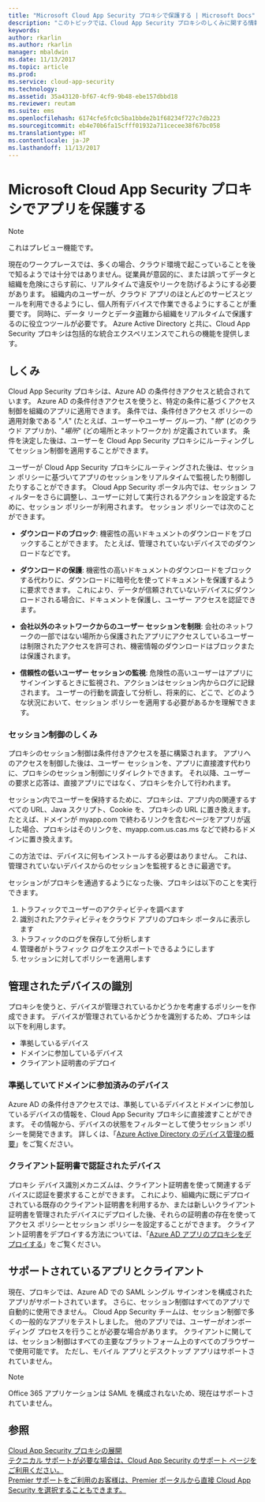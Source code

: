 ```yaml
---
title: "Microsoft Cloud App Security プロキシで保護する | Microsoft Docs"
description: "このトピックでは、Cloud App Security プロキシのしくみに関する情報を提供します。"
keywords: 
author: rkarlin
ms.author: rkarlin
manager: mbaldwin
ms.date: 11/13/2017
ms.topic: article
ms.prod: 
ms.service: cloud-app-security
ms.technology: 
ms.assetid: 35a43120-bf67-4cf9-9b48-ebe157dbbd18
ms.reviewer: reutam
ms.suite: ems
ms.openlocfilehash: 6174cfe5fc0c5ba1bbde2b1f68234f727c7db223
ms.sourcegitcommit: eb4e70b6fa15cfff01932a711cecee38f67bc058
ms.translationtype: HT
ms.contentlocale: ja-JP
ms.lasthandoff: 11/13/2017
---
```

# <a name="protect-apps-with-microsoft-cloud-app-security-proxy"></a>Microsoft Cloud App Security プロキシでアプリを保護する

> [!NOTE]
> これはプレビュー機能です。


現在のワークプレースでは、多くの場合、クラウド環境で起こっていることを後で知るようでは十分ではありません。従業員が意図的に、または誤ってデータと組織を危険にさらす前に、リアルタイムで違反やリークを防げるようにする必要があります。 組織内のユーザーが、クラウド アプリのほとんどのサービスとツールを利用できるようにし、個人所有デバイスで作業できるようにすることが重要です。 同時に、データ リークとデータ盗難から組織をリアルタイムで保護するのに役立つツールが必要です。 Azure Active Directory と共に、Cloud App Security プロキシは包括的な統合エクスペリエンスでこれらの機能を提供します。

## <a name="how-it-works"></a>しくみ

Cloud App Security プロキシは、Azure AD の条件付きアクセスと統合されています。 Azure AD の条件付きアクセスを使うと、特定の条件に基づくアクセス制御を組織のアプリに適用できます。 条件では、条件付きアクセス ポリシーの適用対象である "*人*" (たとえば、ユーザーやユーザー グループ)、"*物*" (どのクラウド アプリか)、"*場所*" (どの場所とネットワークか) が定義されています。 条件を決定した後は、ユーザーを Cloud App Security プロキシにルーティングしてセッション制御を適用することができます。

ユーザーが Cloud App Security プロキシにルーティングされた後は、セッション ポリシーに基づいてアプリのセッションをリアルタイムで監視したり制御したりすることができます。 Cloud App Security ポータル内では、セッション フィルターをさらに調整し、ユーザーに対して実行されるアクションを設定するために、セッション ポリシーが利用されます。 セッション ポリシーでは次のことができます。

-   **ダウンロードのブロック**: 機密性の高いドキュメントのダウンロードをブロックすることができます。 たとえば、管理されていないデバイスでのダウンロードなどです。

-   **ダウンロードの保護**: 機密性の高いドキュメントのダウンロードをブロックする代わりに、ダウンロードに暗号化を使ってドキュメントを保護するように要求できます。 これにより、データが信頼されていないデバイスにダウンロードされる場合に、ドキュメントを保護し、ユーザー アクセスを認証できます。 

-   **会社以外のネットワークからのユーザー セッションを制限**: 会社のネットワークの一部ではない場所から保護されたアプリにアクセスしているユーザーは制限されたアクセスを許可され、機密情報のダウンロードはブロックまたは保護されます。

-   **信頼性の低いユーザー セッションの監視**: 危険性の高いユーザーはアプリにサインインするときに監視され、アクションはセッション内からログに記録されます。 ユーザーの行動を調査して分析し、将来的に、どこで、どのような状況において、セッション ポリシーを適用する必要があるかを理解できます。 

### <a name="how-session-control-works"></a>セッション制御のしくみ

プロキシのセッション制御は条件付きアクセスを基に構築されます。 アプリへのアクセスを制御した後は、ユーザー セッションを、アプリに直接渡す代わりに、プロキシのセッション制御にリダイレクトできます。 それ以降、ユーザーの要求と応答は、直接アプリにではなく、プロキシを介して行われます。

セッション内でユーザーを保持するために、プロキシは、アプリ内の関連するすべての URL、Java スクリプト、Cookie を、プロキシの URL に置き換えます。 たとえば、ドメインが myapp.com で終わるリンクを含むページをアプリが返した場合、プロキシはそのリンクを、myapp.com.us.cas.ms などで終わるドメインに置き換えます。 

この方法では、デバイスに何もインストールする必要はありません。 これは、管理されていないデバイスからのセッションを監視するときに最適です。 

セッションがプロキシを通過するようになった後、プロキシは以下のことを実行できます。
1. トラフィックでユーザーのアクティビティを調べます
3. 識別されたアクティビティをクラウド アプリのプロキシ ポータルに表示します
2. トラフィックのログを保存して分析します
3. 管理者がトラフィック ログをエクスポートできるようにします
4. セッションに対してポリシーを適用します

## <a name="managed-device-identification"></a>管理されたデバイスの識別

プロキシを使うと、デバイスが管理されているかどうかを考慮するポリシーを作成できます。 デバイスが管理されているかどうかを識別するため、プロキシは以下を利用します。

-   準拠しているデバイス 
-   ドメインに参加しているデバイス 
-   クライアント証明書のデプロイ
 
 
### <a name="compliant-and-domain-joined-devices"></a>準拠していてドメインに参加済みのデバイス
Azure AD の条件付きアクセスでは、準拠しているデバイスとドメインに参加しているデバイスの情報を、Cloud App Security プロキシに直接渡すことができます。 その情報から、デバイスの状態をフィルターとして使うセッション ポリシーを開発できます。
詳しくは、「[Azure Active Directory のデバイス管理の概要](https://docs.microsoft.com/azure/active-directory/device-management-introduction)」をご覧ください。 

### <a name="client-certificate-authenticated-devices"></a>クライアント証明書で認証されたデバイス

プロキシ デバイス識別メカニズムは、クライアント証明書を使って関連するデバイスに認証を要求することができます。 これにより、組織内に既にデプロイされている既存のクライアント証明書を利用するか、または新しいクライアント証明書を管理されたデバイスにデプロイした後、それらの証明書の存在を使ってアクセス ポリシーとセッション ポリシーを設定することができます。 クライアント証明書をデプロイする方法については、「[Azure AD アプリのプロキシをデプロイする](proxy-deployment-aad.md)」をご覧ください。
 
## <a name="supported-apps-and-clients"></a>サポートされているアプリとクライアント

現在、プロキシでは、Azure AD での SAML シングル サインオンを構成されたアプリがサポートされています。 さらに、セッション制御はすべてのアプリで自動的に使用できません。 Cloud App Security チームは、セッション制御で多くの一般的なアプリをテストしました。 他のアプリでは、ユーザーがオンボーディング プロセスを行うことが必要な場合があります。
クライアントに関しては、セッション制御はすべての主要なプラットフォーム上のすべてのブラウザーで使用可能です。 ただし、モバイル アプリとデスクトップ アプリはサポートされていません。 

> [!NOTE]
> Office 365 アプリケーションは SAML を構成されないため、現在はサポートされていません。


## <a name="see-also"></a>参照  
[Cloud App Security プロキシの展開](proxy-deployment-aad.md)   
[テクニカル サポートが必要な場合は、Cloud App Security のサポート ページをご利用ください。](http://support.microsoft.com/oas/default.aspx?prid=16031)   
[Premier サポートをご利用のお客様は、Premier ポータルから直接 Cloud App Security を選択することもできます。](https://premier.microsoft.com/)  
  


